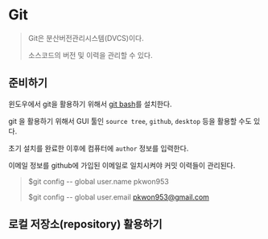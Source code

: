 # Git

> Git은 분산버전관리시스템(DVCS)이다.
>
> 소스코드의 버전 및 이력을 관리할 수 있다.

## 준비하기

윈도우에서 git을 활용하기 위해서 [git bash](https://gitforwindows.org)를 설치한다.

git 을 활용하기 위해서 GUI 툴인 `source tree`, `github`, `desktop` 등을 활용할 수도 있다.

초기 설치를 완료한 이후에 컴퓨터에 `author` 정보를 입력한다.

이메일 정보를 github에 가입된 이메일로 일치시켜야 커밋 이력들이 관리된다.

> $git config -- global user.name pkwon953
>
> $git config -- global user.email pkwon953@gmail.com

## 로컬 저장소(repository) 활용하기

